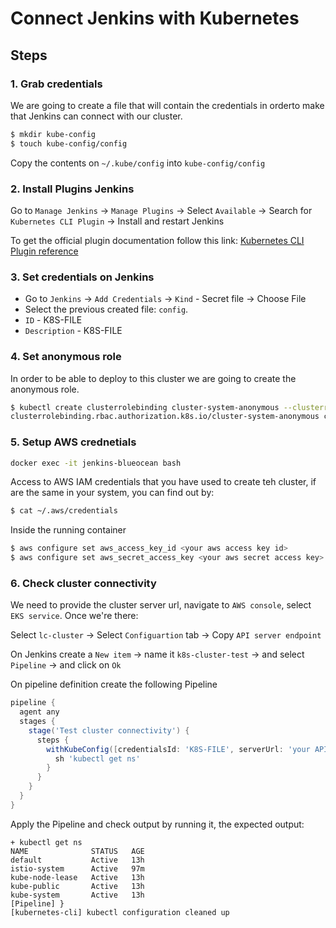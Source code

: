 # Connect Jenkins with Kubernetes

## Steps

### 1. Grab credentials

We are going to create a file that will contain the credentials in orderto make that Jenkins can connect with our cluster.

```bash
$ mkdir kube-config
$ touch kube-config/config
```

Copy the contents on `~/.kube/config` into `kube-config/config` 

### 2. Install Plugins Jenkins

Go to `Manage Jenkins` -> `Manage Plugins` -> Select `Available` -> Search for `Kubernetes CLI Plugin` -> Install and restart Jenkins

To get the official plugin documentation follow this link: [Kubernetes CLI Plugin reference](https://plugins.jenkins.io/kubernetes-cli/)

### 3. Set credentials on Jenkins

* Go to `Jenkins` -> `Add Credentials` -> `Kind` - Secret file -> Choose File 
* Select the previous created file: `config`.
* `ID` - K8S-FILE
* `Description` - K8S-FILE


### 4. Set anonymous role

In order to be able to deploy to this cluster we are going to create the anonymous role.

```bash
$ kubectl create clusterrolebinding cluster-system-anonymous --clusterrole=cluster-admin --user=system:anonymous
clusterrolebinding.rbac.authorization.k8s.io/cluster-system-anonymous created
```

### 5. Setup AWS crednetials

```bash
docker exec -it jenkins-blueocean bash
```

Access to AWS IAM credentials that you have used to create teh cluster, if are the same in your system, you can find out by:

```bash
$ cat ~/.aws/credentials 
```

Inside the running container

```bash
$ aws configure set aws_access_key_id <your aws access key id>
$ aws configure set aws_secret_access_key <your aws secret access key>
```

### 6. Check cluster connectivity

We need to provide the cluster server url, navigate to `AWS console`, select `EKS service`. Once we're there:

Select `lc-cluster` -> Select `Configuartion` tab -> Copy `API server endpoint`

On Jenkins create a `New item` -> name it `k8s-cluster-test` -> and select `Pipeline` -> and click on `Ok`

On pipeline definition create the following Pipeline

```groovy
pipeline {
  agent any
  stages {
    stage('Test cluster connectivity') {
      steps {
        withKubeConfig([credentialsId: 'K8S-FILE', serverUrl: 'your API server endpoint']) {
          sh 'kubectl get ns'
        }
      }
    }
  }
}
```

Apply the Pipeline and check output by running it, the expected output:

```
+ kubectl get ns
NAME              STATUS   AGE
default           Active   13h
istio-system      Active   97m
kube-node-lease   Active   13h
kube-public       Active   13h
kube-system       Active   13h
[Pipeline] }
[kubernetes-cli] kubectl configuration cleaned up
```